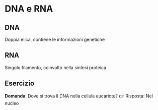 # DNA e RNA

## DNA
Doppia elica, contiene le informazioni genetiche

## RNA
Singolo filamento, coinvolto nella sintesi proteica

## Esercizio
**Domanda**: Dove si trova il DNA nella cellula eucariote?
👉 Risposta: Nel nucleo